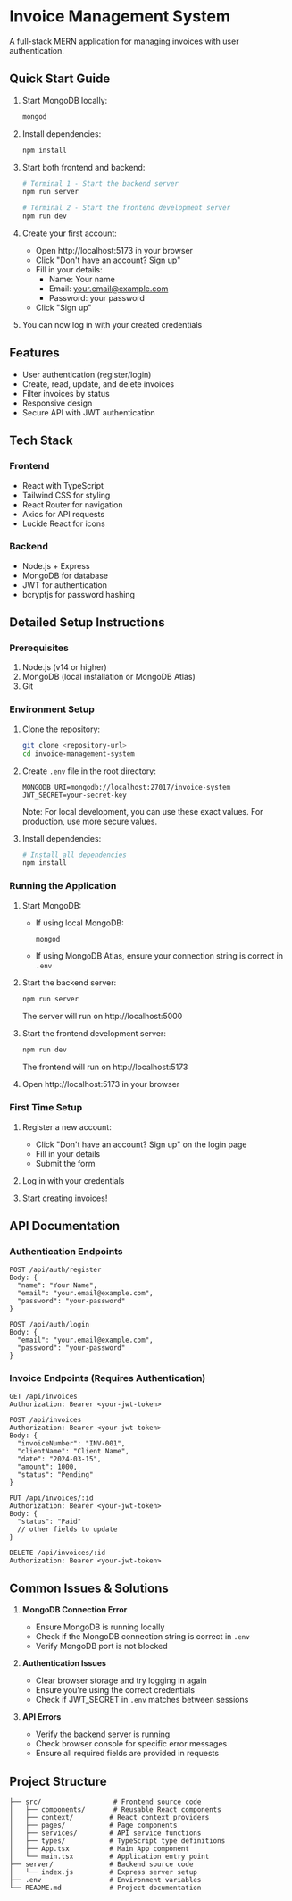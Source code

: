 # Invoice Management System

A full-stack MERN application for managing invoices with user authentication.

## Quick Start Guide

1. Start MongoDB locally:
   ```bash
   mongod
   ```

2. Install dependencies:
   ```bash
   npm install
   ```

3. Start both frontend and backend:
   ```bash
   # Terminal 1 - Start the backend server
   npm run server

   # Terminal 2 - Start the frontend development server
   npm run dev
   ```

4. Create your first account:
   - Open http://localhost:5173 in your browser
   - Click "Don't have an account? Sign up"
   - Fill in your details:
     - Name: Your name
     - Email: your.email@example.com
     - Password: your password
   - Click "Sign up"

5. You can now log in with your created credentials

## Features

- User authentication (register/login)
- Create, read, update, and delete invoices
- Filter invoices by status
- Responsive design
- Secure API with JWT authentication

## Tech Stack

### Frontend
- React with TypeScript
- Tailwind CSS for styling
- React Router for navigation
- Axios for API requests
- Lucide React for icons

### Backend
- Node.js + Express
- MongoDB for database
- JWT for authentication
- bcryptjs for password hashing

## Detailed Setup Instructions

### Prerequisites
1. Node.js (v14 or higher)
2. MongoDB (local installation or MongoDB Atlas)
3. Git

### Environment Setup

1. Clone the repository:
   ```bash
   git clone <repository-url>
   cd invoice-management-system
   ```

2. Create `.env` file in the root directory:
   ```
   MONGODB_URI=mongodb://localhost:27017/invoice-system
   JWT_SECRET=your-secret-key
   ```

   Note: For local development, you can use these exact values. For production, use more secure values.

3. Install dependencies:
   ```bash
   # Install all dependencies
   npm install
   ```

### Running the Application

1. Start MongoDB:
   - If using local MongoDB:
     ```bash
     mongod
     ```
   - If using MongoDB Atlas, ensure your connection string is correct in `.env`

2. Start the backend server:
   ```bash
   npm run server
   ```
   The server will run on http://localhost:5000

3. Start the frontend development server:
   ```bash
   npm run dev
   ```
   The frontend will run on http://localhost:5173

4. Open http://localhost:5173 in your browser

### First Time Setup

1. Register a new account:
   - Click "Don't have an account? Sign up" on the login page
   - Fill in your details
   - Submit the form

2. Log in with your credentials

3. Start creating invoices!

## API Documentation

### Authentication Endpoints

```
POST /api/auth/register
Body: {
  "name": "Your Name",
  "email": "your.email@example.com",
  "password": "your-password"
}

POST /api/auth/login
Body: {
  "email": "your.email@example.com",
  "password": "your-password"
}
```

### Invoice Endpoints (Requires Authentication)

```
GET /api/invoices
Authorization: Bearer <your-jwt-token>

POST /api/invoices
Authorization: Bearer <your-jwt-token>
Body: {
  "invoiceNumber": "INV-001",
  "clientName": "Client Name",
  "date": "2024-03-15",
  "amount": 1000,
  "status": "Pending"
}

PUT /api/invoices/:id
Authorization: Bearer <your-jwt-token>
Body: {
  "status": "Paid"
  // other fields to update
}

DELETE /api/invoices/:id
Authorization: Bearer <your-jwt-token>
```

## Common Issues & Solutions

1. **MongoDB Connection Error**
   - Ensure MongoDB is running locally
   - Check if the MongoDB connection string is correct in `.env`
   - Verify MongoDB port is not blocked

2. **Authentication Issues**
   - Clear browser storage and try logging in again
   - Ensure you're using the correct credentials
   - Check if JWT_SECRET in `.env` matches between sessions

3. **API Errors**
   - Verify the backend server is running
   - Check browser console for specific error messages
   - Ensure all required fields are provided in requests

## Project Structure

```
├── src/                  # Frontend source code
│   ├── components/       # Reusable React components
│   ├── context/         # React context providers
│   ├── pages/           # Page components
│   ├── services/        # API service functions
│   ├── types/           # TypeScript type definitions
│   ├── App.tsx          # Main App component
│   └── main.tsx         # Application entry point
├── server/              # Backend source code
│   └── index.js         # Express server setup
├── .env                 # Environment variables
└── README.md            # Project documentation
```

